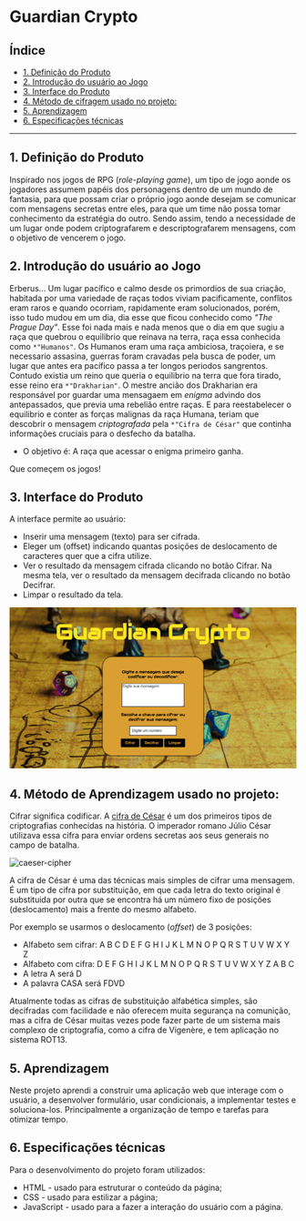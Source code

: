 # Guardian Crypto

## Índice

* [1. Definição do Produto](#1-definicao-do-produto)
* [2. Introdução do usuário ao Jogo](#2-introducao-do-usuario-ao-jogo)
* [3. Interface do Produto](#3-interface-do-produto)
* [4. Método de cifragem usado no projeto:](#4-metodo-de-cifragem-usado-no-projeto)
* [5. Aprendizagem](#6-aprendizagem)
* [6. Especificações técnicas](#7-especificacoes-tecnicas)


***

## 1. Definição do Produto

Inspirado nos jogos de RPG (_role-playing game_), um tipo de jogo aonde os jogadores assumem papéis dos personagens dentro de um mundo de fantasia, para que possam criar o próprio jogo aonde desejam se comunicar com mensagens secretas entre eles, para que um time não possa tomar conhecimento da estratégia do outro. Sendo assim, tendo a necessidade de um lugar onde podem criptografarem e descriptografarem mensagens, com o objetivo de vencerem o jogo.

## 2. Introdução do usuário ao Jogo

Erberus... 
Um lugar pacífico e calmo desde os primordios de sua criação, habitada por uma variedade de raças todos viviam pacificamente, conflitos eram raros e quando ocorriam, rapidamente eram solucionados, porém, isso tudo mudou em um dia, 
dia esse que ficou conhecido como _"The Prague Day"_. Esse foi nada mais e nada menos que o dia em que sugiu a raça que quebrou o equilibrio que reinava na terra, raça essa conhecida como `*"Humanos"`. Os Humanos eram uma raça ambiciosa, traçoiera, e se necessario assasina, guerras foram cravadas pela busca de poder, um lugar que antes era pacífico passa a ter longos periodos sangrentos. Contudo existia um reino que queria o equilibrio na terra que fora tirado, esse reino era `*"Drakharian"`.  O mestre ancião dos Drakharian era responsável por guardar uma mensagaem em _enigma_ advindo dos antepassados, que previa uma rebelião entre raças. E para reestabelecer o equilibrio e conter as forças malignas da raça Humana, teriam que descobrir o mensagem _criptografada_ pela `*"Cifra de César"` que continha informações cruciais para o desfecho da batalha. 
 
* O objetivo é: A raça que acessar o enigma primeiro ganha.

Que começem os jogos!


## 3. Interface do Produto

A interface permite ao usuário:

* Inserir uma mensagem (texto) para ser cifrada.
* Eleger um (offset) indicando quantas posições de deslocamento de caracteres quer que a cifra utilize.
* Ver o resultado da mensagem cifrada clicando no botão Cifrar.
Na mesma tela, ver o resultado da mensagem decifrada clicando no botão Decifrar.
* Limpar o resultado da tela.


![Tela](./src/imagens/tela.png)


## 4. Método de Aprendizagem usado no projeto:

Cifrar significa codificar. A [cifra de
César](https://pt.wikipedia.org/wiki/Cifra_de_C%C3%A9sar) é um dos primeiros
tipos de criptografias conhecidas na história. O imperador romano Júlio César
utilizava essa cifra para enviar ordens secretas aos seus generais no campo de
batalha.

![caeser-cipher](https://user-images.githubusercontent.com/11894994/60990999-07ffdb00-a320-11e9-87d0-b7c291bc4cd1.png)

A cifra de César é uma das técnicas mais simples de cifrar uma mensagem. É um
tipo de cifra por substituição, em que cada letra do texto original é
substituida por outra que se encontra há um número fixo de posições
(deslocamento) mais a frente do mesmo alfabeto.

Por exemplo se usarmos o deslocamento (_offset_) de 3 posições:

* Alfabeto sem cifrar: A B C D E F G H I J K L M N O P Q R S T U V W X Y Z
* Alfabeto com cifra:  D E F G H I J K L M N O P Q R S T U V W X Y Z A B C
* A letra A será D
* A palavra CASA será FDVD

Atualmente todas as cifras de substituição alfabética simples, são decifradas
com facilidade e não oferecem muita segurança na comunição, mas a cifra de César
muitas vezes pode fazer parte de um sistema mais complexo de criptografia, como
a cifra de Vigenère, e tem aplicação no sistema ROT13.


## 5. Aprendizagem

Neste projeto aprendi a construir uma aplicação web que interage com o usuário, a desenvolver formulário, usar condicionais, a implementar testes e soluciona-los. Principalmente a organização de tempo e tarefas para otimizar tempo.


## 6. Especificações técnicas

Para o desenvolvimento do projeto foram utilizados:

* HTML - usado para estruturar o conteúdo da página;
* CSS - usado para estilizar a página;
* JavaScript - usado para a fazer a interação do usuário com a página.